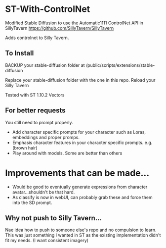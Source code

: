 # ST-With-ControlNet
Modified Stable Diffusion to use the Automatic1111 ControlNet API in SillyTavern
https://github.com/SillyTavern/SillyTavern

Adds controlnet to Silly Tavern.

## To Install
BACKUP your stable-diffusion folder at 
/public/scripts/extensions/stable-diffusion

Replace your stable-diffusion folder with the one in this repo.
Reload your Silly Tavern

Tested with ST 1.10.2 Vectors

## For better requests
You still need to prompt properly.

- Add character specific prompts for your character such as Loras, embeddings and proper promps.
- Emphasis character features in your character specific prompts. e.g. (brown hair) 
- Play around with models. Some are better than others

# Improvements that can be made...
- Would be good to eventually generate expressions from character avatar...shouldn't be that hard.
- As classify is now in webUI, can probably grab these and force them into the SD prompt.

## Why not push to Silly Tavern...
Nae idea how to push to someone else's repo and no compulsion to learn. This was just something I wanted in ST as the existing implementation didn't fit my needs. (I want consistent imagery)
